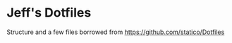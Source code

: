 Jeff's Dotfiles
===============

Structure and a few files borrowed from https://github.com/statico/Dotfiles

